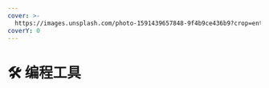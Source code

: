```yaml
---
cover: >-
  https://images.unsplash.com/photo-1591439657848-9f4b9ce436b9?crop=entropy&cs=srgb&fm=jpg&ixid=MnwxOTcwMjR8MHwxfHNlYXJjaHwxfHxJREV8ZW58MHx8fHwxNjQ4MjA4Nzgw&ixlib=rb-1.2.1&q=85
coverY: 0
---
```


# 🛠 编程工具

